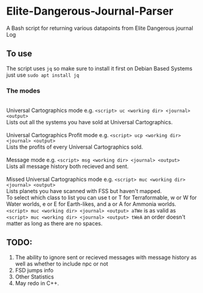 # Elite-Dangerous-Journal-Parser
A Bash script for returning various datapoints from Elite Dangerous journal Log

## To use
The script uses `jq` so make sure to install it first on Debian Based Systems just use `sudo apt install jq`

### The modes
\
Universal Cartographics mode e.g. `<script> uc <working dir> <journal> <output>` 
\
Lists out all the systems you have sold at Universal Cartographics.
\
\
Universal Cartographics Profit mode e.g. `<script> ucp <working dir> <journal> <output>`
\
Lists the profits of every Universal Cartographics sold.
\
\
Message mode e.g. `<script> msg <working dir> <journal> <output>`
\
Lists all message history both recieved and sent.
\
\
Missed Universal Cartographics mode e.g. `<script> muc <working dir> <journal> <output>`
\
Lists planets you have scanned with FSS but haven't mapped.
\
To select which class to list you can use t or T for Terraformable, w or W for Water worlds, e or E for Earth-likes, and a or A for Ammonia worlds.
\
`<script> muc <working dir> <journal> <output> aTWe` is as valid as `<script> muc <working dir> <journal> <output> tWeA` an order doesn't matter as long as there are no spaces.

## TODO:

1. The ability to ignore sent or recieved messages with message history as well as whether to include npc or not
2. FSD jumps info
3. Other Statistics
4. May redo in C++.
